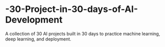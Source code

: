 # -30-Project-in-30-days-of-AI-Development
A collection of 30 AI projects built in 30 days to practice machine learning, deep learning, and deployment.
